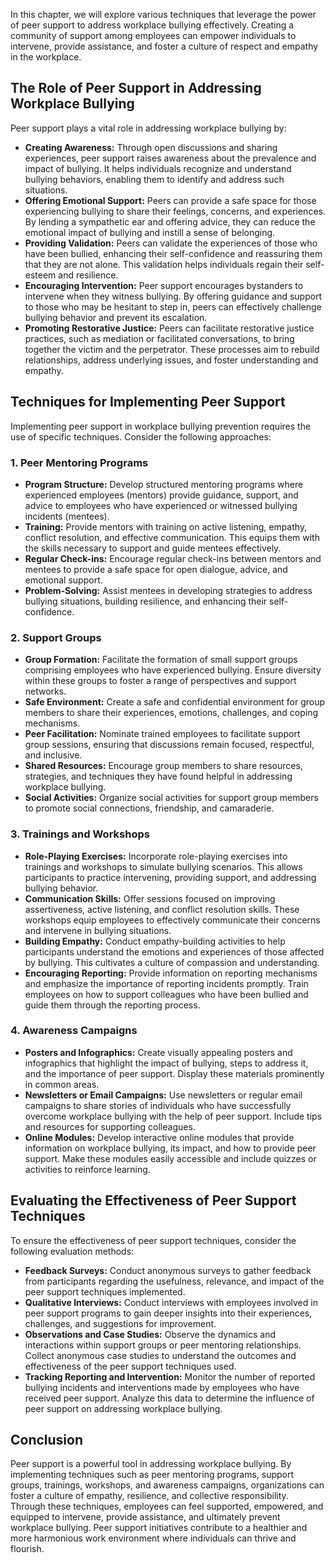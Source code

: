 
In this chapter, we will explore various techniques that leverage the power of peer support to address workplace bullying effectively. Creating a community of support among employees can empower individuals to intervene, provide assistance, and foster a culture of respect and empathy in the workplace.

The Role of Peer Support in Addressing Workplace Bullying
---------------------------------------------------------

Peer support plays a vital role in addressing workplace bullying by:

* **Creating Awareness:** Through open discussions and sharing experiences, peer support raises awareness about the prevalence and impact of bullying. It helps individuals recognize and understand bullying behaviors, enabling them to identify and address such situations.
* **Offering Emotional Support:** Peers can provide a safe space for those experiencing bullying to share their feelings, concerns, and experiences. By lending a sympathetic ear and offering advice, they can reduce the emotional impact of bullying and instill a sense of belonging.
* **Providing Validation:** Peers can validate the experiences of those who have been bullied, enhancing their self-confidence and reassuring them that they are not alone. This validation helps individuals regain their self-esteem and resilience.
* **Encouraging Intervention:** Peer support encourages bystanders to intervene when they witness bullying. By offering guidance and support to those who may be hesitant to step in, peers can effectively challenge bullying behavior and prevent its escalation.
* **Promoting Restorative Justice:** Peers can facilitate restorative justice practices, such as mediation or facilitated conversations, to bring together the victim and the perpetrator. These processes aim to rebuild relationships, address underlying issues, and foster understanding and empathy.

Techniques for Implementing Peer Support
----------------------------------------

Implementing peer support in workplace bullying prevention requires the use of specific techniques. Consider the following approaches:

### 1. Peer Mentoring Programs

* **Program Structure:** Develop structured mentoring programs where experienced employees (mentors) provide guidance, support, and advice to employees who have experienced or witnessed bullying incidents (mentees).
* **Training:** Provide mentors with training on active listening, empathy, conflict resolution, and effective communication. This equips them with the skills necessary to support and guide mentees effectively.
* **Regular Check-ins:** Encourage regular check-ins between mentors and mentees to provide a safe space for open dialogue, advice, and emotional support.
* **Problem-Solving:** Assist mentees in developing strategies to address bullying situations, building resilience, and enhancing their self-confidence.

### 2. Support Groups

* **Group Formation:** Facilitate the formation of small support groups comprising employees who have experienced bullying. Ensure diversity within these groups to foster a range of perspectives and support networks.
* **Safe Environment:** Create a safe and confidential environment for group members to share their experiences, emotions, challenges, and coping mechanisms.
* **Peer Facilitation:** Nominate trained employees to facilitate support group sessions, ensuring that discussions remain focused, respectful, and inclusive.
* **Shared Resources:** Encourage group members to share resources, strategies, and techniques they have found helpful in addressing workplace bullying.
* **Social Activities:** Organize social activities for support group members to promote social connections, friendship, and camaraderie.

### 3. Trainings and Workshops

* **Role-Playing Exercises:** Incorporate role-playing exercises into trainings and workshops to simulate bullying scenarios. This allows participants to practice intervening, providing support, and addressing bullying behavior.
* **Communication Skills:** Offer sessions focused on improving assertiveness, active listening, and conflict resolution skills. These workshops equip employees to effectively communicate their concerns and intervene in bullying situations.
* **Building Empathy:** Conduct empathy-building activities to help participants understand the emotions and experiences of those affected by bullying. This cultivates a culture of compassion and understanding.
* **Encouraging Reporting:** Provide information on reporting mechanisms and emphasize the importance of reporting incidents promptly. Train employees on how to support colleagues who have been bullied and guide them through the reporting process.

### 4. Awareness Campaigns

* **Posters and Infographics:** Create visually appealing posters and infographics that highlight the impact of bullying, steps to address it, and the importance of peer support. Display these materials prominently in common areas.
* **Newsletters or Email Campaigns:** Use newsletters or regular email campaigns to share stories of individuals who have successfully overcome workplace bullying with the help of peer support. Include tips and resources for supporting colleagues.
* **Online Modules:** Develop interactive online modules that provide information on workplace bullying, its impact, and how to provide peer support. Make these modules easily accessible and include quizzes or activities to reinforce learning.

Evaluating the Effectiveness of Peer Support Techniques
-------------------------------------------------------

To ensure the effectiveness of peer support techniques, consider the following evaluation methods:

* **Feedback Surveys:** Conduct anonymous surveys to gather feedback from participants regarding the usefulness, relevance, and impact of the peer support techniques implemented.
* **Qualitative Interviews:** Conduct interviews with employees involved in peer support programs to gain deeper insights into their experiences, challenges, and suggestions for improvement.
* **Observations and Case Studies:** Observe the dynamics and interactions within support groups or peer mentoring relationships. Collect anonymous case studies to understand the outcomes and effectiveness of the peer support techniques used.
* **Tracking Reporting and Intervention:** Monitor the number of reported bullying incidents and interventions made by employees who have received peer support. Analyze this data to determine the influence of peer support on addressing workplace bullying.

Conclusion
----------

Peer support is a powerful tool in addressing workplace bullying. By implementing techniques such as peer mentoring programs, support groups, trainings, workshops, and awareness campaigns, organizations can foster a culture of empathy, resilience, and collective responsibility. Through these techniques, employees can feel supported, empowered, and equipped to intervene, provide assistance, and ultimately prevent workplace bullying. Peer support initiatives contribute to a healthier and more harmonious work environment where individuals can thrive and flourish.
